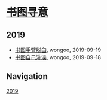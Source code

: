 # [书图寻意](http://shutuxunyi.sisopipo.com)

## 2019
* [书图手臂脱臼](/shutu/2019/20190919-arm-broken), wongoo, 2019-09-19
* [书图自己洗澡](/shutu/2019/20190918-wash-self), wongoo, 2019-09-18

## Navigation
[2019](/shutu/2019/)
